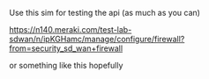 Use this sim for testing the api (as much as you can)

https://n140.meraki.com/test-lab-sdwan/n/ipKGHamc/manage/configure/firewall?from=security_sd_wan+firewall

or something like this hopefully
